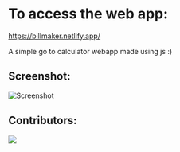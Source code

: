 # To access the web app:

https://billmaker.netlify.app/ 

A simple go to calculator webapp made using js :)


## Screenshot:

![Screenshot](https://user-images.githubusercontent.com/56044926/139152498-2265f7c4-36f2-4b9c-98ff-e527b28c710f.png)


## Contributors:

<a href="https://github.com/Shrey-Tyagi/Bill-maker/graphs/contributors">
  <img src="https://contrib.rocks/image?repo=Shrey-Tyagi/Bill-maker" />
</a>
